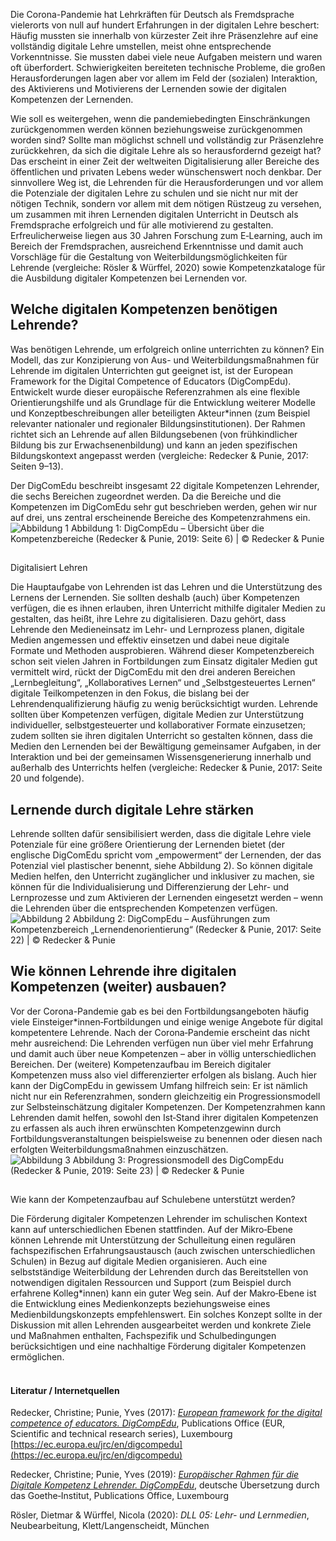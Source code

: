 Die Corona-Pandemie hat Lehrkräften für Deutsch als Fremdsprache vielerorts von null auf hundert Erfahrungen in der digitalen Lehre beschert: Häufig mussten sie innerhalb von kürzester Zeit ihre Präsenzlehre auf eine vollständig digitale Lehre umstellen, meist ohne entsprechende Vorkenntnisse. Sie mussten dabei viele neue Aufgaben meistern und waren oft überfordert. Schwierigkeiten bereiteten technische Probleme, die großen Herausforderungen lagen aber vor allem im Feld der (sozialen) Interaktion, des Aktivierens und Motivierens der Lernenden sowie der digitalen Kompetenzen der Lernenden.  
  
Wie soll es weitergehen, wenn die pandemiebedingten Einschränkungen zurückgenommen werden können beziehungsweise zurückgenommen worden sind? Sollte man möglichst schnell und vollständig zur Präsenzlehre zurückkehren, da sich die digitale Lehre als so herausfordernd gezeigt hat? Das erscheint in einer Zeit der weltweiten Digitalisierung aller Bereiche des öffentlichen und privaten Lebens weder wünschenswert noch denkbar. Der sinnvollere Weg ist, die Lehrenden für die Herausforderungen und vor allem die Potenziale der digitalen Lehre zu schulen und sie nicht nur mit der nötigen Technik, sondern vor allem mit dem nötigen Rüstzeug zu versehen, um zusammen mit ihren Lernenden digitalen Unterricht in Deutsch als Fremdsprache erfolgreich und für alle motivierend zu gestalten. Erfreulicherweise liegen aus 30 Jahren Forschung zum E‑Learning, auch im Bereich der Fremdsprachen, ausreichend Erkenntnisse und damit auch Vorschläge für die Gestaltung von Weiterbildungsmöglichkeiten für Lehrende (vergleiche: Rösler & Würffel, 2020) sowie Kompetenzkataloge für die Ausbildung digitaler Kompetenzen bei Lernenden vor. 

## Welche digitalen Kompetenzen benötigen Lehrende?

Was benötigen Lehrende, um erfolgreich online unterrichten zu können? Ein Modell, das zur Konzipierung von Aus- und Weiterbildungsmaßnahmen für Lehrende im digitalen Unterrichten gut geeignet ist, ist der European Framework for the Digital Competence of Educators (DigCompEdu). Entwickelt wurde dieser europäische Referenzrahmen als eine flexible Orientierungshilfe und als Grundlage für die Entwicklung weiterer Modelle und Konzeptbeschreibungen aller beteiligten Akteur*innen (zum Beispiel relevanter nationaler und regionaler Bildungsinstitutionen). Der Rahmen richtet sich an Lehrende auf allen Bildungsebenen (von frühkindlicher Bildung bis zur Erwachsenenbildung) und kann an jeden spezifischen Bildungskontext angepasst werden (vergleiche: Redecker & Punie, 2017: Seiten 9–13).  
  
Der DigComEdu beschreibt insgesamt 22 digitale Kompetenzen Lehrender, die sechs Bereichen zugeordnet werden. Da die Bereiche und die Kompetenzen im DigComEdu sehr gut beschrieben werden, gehen wir nur auf drei, uns zentral erscheinende Bereiche des Kompetenzrahmens ein.  
 ![Abbildung 1](media/Abbildung_1.jpg) Abbildung 1: DigCompEdu – Übersicht über die Kompetenzbereiche (Redecker & Punie, 2019: Seite 6) | © Redecker & Punie

##   
Digitalisiert Lehren

Die Hauptaufgabe von Lehrenden ist das Lehren und die Unterstützung des Lernens der Lernenden. Sie sollten deshalb (auch) über Kompetenzen verfügen, die es ihnen erlauben, ihren Unterricht mithilfe digitaler Medien zu gestalten, das heißt, ihre Lehre zu digitalisieren. Dazu gehört, dass Lehrende den Medieneinsatz im Lehr- und Lernprozess planen, digitale Medien angemessen und effektiv einsetzen und dabei neue digitale Formate und Methoden ausprobieren. Während dieser Kompetenzbereich schon seit vielen Jahren in Fortbildungen zum Einsatz digitaler Medien gut vermittelt wird, rückt der DigComEdu mit den drei anderen Bereichen „Lernbegleitung“, „Kollaboratives Lernen“ und „Selbstgesteuertes Lernen“ digitale Teilkompetenzen in den Fokus, die bislang bei der Lehrendenqualifizierung häufig zu wenig berücksichtigt wurden. Lehrende sollten über Kompetenzen verfügen, digitale Medien zur Unterstützung individueller, selbstgesteuerter und kollaborativer Formate einzusetzen; zudem sollten sie ihren digitalen Unterricht so gestalten können, dass die Medien den Lernenden bei der Bewältigung gemeinsamer Aufgaben, in der Interaktion und bei der gemeinsamen Wissensgenerierung innerhalb und außerhalb des Unterrichts helfen (vergleiche: Redecker & Punie, 2017: Seite 20 und folgende).

## Lernende durch digitale Lehre stärken

Lehrende sollten dafür sensibilisiert werden, dass die digitale Lehre viele Potenziale für eine größere Orientierung der Lernenden bietet (der englische DigComEdu spricht vom „empowerment“ der Lernenden, der das Potenzial viel plastischer benennt, siehe Abbildung 2). So können digitale Medien helfen, den Unterricht zugänglicher und inklusiver zu machen, sie können für die Individualisierung und Differenzierung der Lehr- und Lernprozesse und zum Aktivieren der Lernenden eingesetzt werden – wenn die Lehrenden über die entsprechenden Kompetenzen verfügen.  
 ![Abbildung 2](media/Abbildung_2.jpg) Abbildung 2: DigCompEdu – Ausführungen zum Kompetenzbereich „Lernendenorientierung“ (Redecker & Punie, 2017: Seite 22) | © Redecker & Punie

## Wie können Lehrende ihre digitalen Kompetenzen (weiter) ausbauen?

Vor der Corona-Pandemie gab es bei den Fortbildungsangeboten häufig viele Einsteiger*innen‑Fortbildungen und einige wenige Angebote für digital kompetentere Lehrende. Nach der Corona‑Pandemie erscheint das nicht mehr ausreichend: Die Lehrenden verfügen nun über viel mehr Erfahrung und damit auch über neue Kompetenzen – aber in völlig unterschiedlichen Bereichen. Der (weitere) Kompetenzaufbau im Bereich digitaler Kompetenzen muss also viel differenzierter erfolgen als bislang. Auch hier kann der DigCompEdu in gewissem Umfang hilfreich sein: Er ist nämlich nicht nur ein Referenzrahmen, sondern gleichzeitig ein Progressionsmodell zur Selbsteinschätzung digitaler Kompetenzen. Der Kompetenzrahmen kann Lehrenden damit helfen, sowohl den Ist‑Stand ihrer digitalen Kompetenzen zu erfassen als auch ihren erwünschten Kompetenzgewinn durch Fortbildungsveranstaltungen beispielsweise zu benennen oder diesen nach erfolgten Weiterbildungsmaßnahmen einzuschätzen.  
 ![Abbildung 3](media/Abbildung_3.jpg) Abbildung 3: Progressionsmodell des DigCompEdu (Redecker & Punie, 2019: Seite 23) | © Redecker & Punie

##   
Wie kann der Kompetenzaufbau auf Schulebene unterstützt werden?

Die Förderung digitaler Kompetenzen Lehrender im schulischen Kontext kann auf unterschiedlichen Ebenen stattfinden. Auf der Mikro‑Ebene können Lehrende mit Unterstützung der Schulleitung einen regulären fachspezifischen Erfahrungsaustausch (auch zwischen unterschiedlichen Schulen) in Bezug auf digitale Medien organisieren. Auch eine selbstständige Weiterbildung der Lehrenden durch das Bereitstellen von notwendigen digitalen Ressourcen und Support (zum Beispiel durch erfahrene Kolleg*innen) kann ein guter Weg sein. Auf der Makro‑Ebene ist die Entwicklung eines Medienkonzepts beziehungsweise eines Medienbildungskonzepts empfehlenswert. Ein solches Konzept sollte in der Diskussion mit allen Lehrenden ausgearbeitet werden und konkrete Ziele und Maßnahmen enthalten, Fachspezifik und Schulbedingungen berücksichtigen und eine nachhaltige Förderung digitaler Kompetenzen ermöglichen.  
 

#### Literatur / Internetquellen

  
Redecker, Christine; Punie, Yves (2017): [_European framework for the digital competence of educators. DigCompEdu_](https://ec.europa.eu/jrc/en/digcompedu), Publications Office (EUR, Scientific and technical research series), Luxembourg [https://ec.europa.eu/jrc/en/digcompedu](https://ec.europa.eu/jrc/en/digcompedu)  
  
Redecker, Christine; Punie, Yves (2019): [_Europäischer Rahmen für die Digitale Kompetenz Lehrender. DigCompEdu_](https://ec.europa.eu/jrc/sites/default/files/digcompedu_german_final.pdf), deutsche Übersetzung durch das Goethe‑Institut, Publications Office, Luxembourg   
  
Rösler, Dietmar & Würffel, Nicola (2020): _DLL 05: Lehr- und Lernmedien_, Neubearbeitung, Klett/Langenscheidt, München